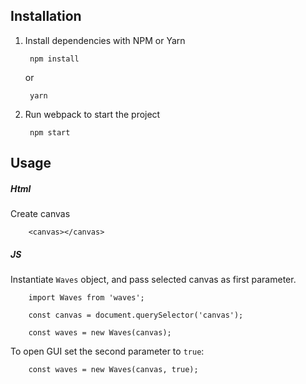 ## Installation

1. Install dependencies with NPM or Yarn

        npm install
    or
    
        yarn
        

2. Run webpack to start the project

        npm start

## Usage

##### Html
Create canvas

        <canvas></canvas>
        
##### JS
Instantiate `Waves` object, and pass selected canvas as first parameter.

        import Waves from 'waves';

        const canvas = document.querySelector('canvas');
        
        const waves = new Waves(canvas);
        
To open GUI set the second parameter to `true`:

        const waves = new Waves(canvas, true);
        


